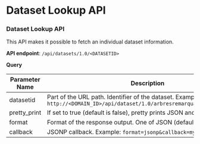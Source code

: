 # Dataset Lookup API

### Dataset Lookup API

This API makes it possible to fetch an individual dataset information.

**API endpoint**: `/api/datasets/1.0/<DATASETID>`

**Query**

Parameter Name | Description
-------------- | -----------
datasetid | Part of the URL path. Identifier of the dataset. Example: `http://<DOMAIN_ID>/api/dataset/1.0/arbresremarquablesparis2011?...`
pretty_print | If set to true (default is false), pretty prints JSON and JSONP outputs.
format | Format of the response output. One of JSON (default) and JSONP.
callback | JSONP callback. Example: `format=jsonp&callback=myFunction`
